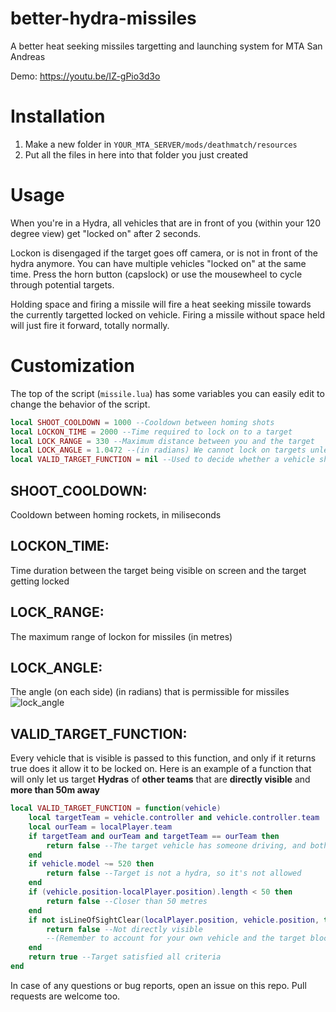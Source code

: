 # better-hydra-missiles
A better heat seeking missiles targetting and launching system for MTA San Andreas

Demo:
https://youtu.be/IZ-gPio3d3o

# Installation
1. Make a new folder in `YOUR_MTA_SERVER/mods/deathmatch/resources`
2. Put all the files in here into that folder you just created

# Usage
When you're in a Hydra, all vehicles that are in front of you (within your 120 degree view) get "locked on" after 2 seconds.

Lockon is disengaged if the target goes off camera, or is not in front of the hydra anymore.
You can have multiple vehicles "locked on" at the same time. Press the horn button (capslock) or use the mousewheel to cycle through potential targets.

Holding space and firing a missile will fire a heat seeking missile towards the currently targetted locked on vehicle.
Firing a missile without space held will just fire it forward, totally normally.

# Customization
The top of the script (`missile.lua`) has some variables you can easily edit to change the behavior of the script.

```lua
local SHOOT_COOLDOWN = 1000 --Cooldown between homing shots
local LOCKON_TIME = 2000 --Time required to lock on to a target
local LOCK_RANGE = 330 --Maximum distance between you and the target
local LOCK_ANGLE = 1.0472 --(in radians) We cannot lock on targets unless they are within this angle of the front of the hydra
local VALID_TARGET_FUNCTION = nil --Used to decide whether a vehicle should appear as a lock-on option
```

## SHOOT_COOLDOWN:

Cooldown between homing rockets, in miliseconds

## LOCKON_TIME:

Time duration between the target being visible on screen and the target getting locked

## LOCK_RANGE:

The maximum range of lockon for missiles (in metres)

## LOCK_ANGLE:

The angle (on each side) (in radians) that is permissible for missiles
![lock_angle](https://user-images.githubusercontent.com/13986150/33270481-34acb21e-d3aa-11e7-8c36-21d1fc2f679e.png)

## VALID_TARGET_FUNCTION:

Every vehicle that is visible is passed to this function, and only if it returns true does it allow it to be locked on.
Here is an example of a function that will only let us target __Hydras__ of __other teams__ that are __directly visible__ and __more than 50m away__
```lua
local VALID_TARGET_FUNCTION = function(vehicle)
	local targetTeam = vehicle.controller and vehicle.controller.team
	local ourTeam = localPlayer.team
	if targetTeam and ourTeam and targetTeam == ourTeam then
		return false --The target vehicle has someone driving, and both of you are on the same team
	end
	if vehicle.model ~= 520 then
		return false --Target is not a hydra, so it's not allowed
	end
	if (vehicle.position-localPlayer.position).length < 50 then
		return false --Closer than 50 metres
	end
	if not isLineOfSightClear(localPlayer.position, vehicle.position, true, false) then
		return false --Not directly visible
		--(Remember to account for your own vehicle and the target blocking the line)
	end
	return true --Target satisfied all criteria
end
```
  
In case of any questions or bug reports, open an issue on this repo.
Pull requests are welcome too.

